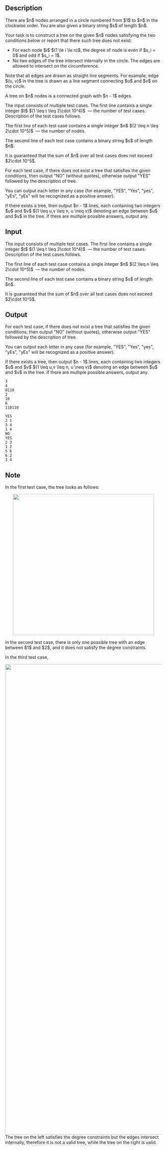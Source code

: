 ## Description

<div><p>There are $n$ nodes arranged in a circle numbered from $1$ to $n$ in the clockwise order. You are also given a binary string $s$ of length $n$.</p><p>Your task is to construct a tree on the given $n$ nodes satisfying the two conditions below or report that there such tree does not exist:</p><ul> <li> For each node $i$ $(1 \le i \le n)$, the degree of node is even if $s_i = 0$ and odd if $s_i = 1$. </li><li> No two edges of the tree intersect internally in the circle. The edges are allowed to intersect on the circumference. </li></ul> <p>Note that all edges are drawn as straight line segments. For example, edge $(u, v)$ in the tree is drawn as a line segment connecting $u$ and $v$ on the circle.</p><p>A tree on $n$ nodes is a connected graph with $n - 1$ edges.</p></div><div class="input-specification"><p>The input consists of multiple test cases. The first line contains a single integer $t$ $(1 \leq t \leq 2\cdot 10^4)$ &nbsp;— the number of test cases. Description of the test cases follows.</p><p>The first line of each test case contains a single integer $n$ $(2 \leq n \leq 2\cdot 10^5)$ &nbsp;— the number of nodes.</p><p>The second line of each test case contains a binary string $s$ of length $n$.</p><p>It is guaranteed that the sum of $n$ over all test cases does not exceed $2\cdot 10^5$.</p></div><div class="output-specification"><p>For each test case, if there does not exist a tree that satisfies the given conditions, then output "<span class="tex-font-style-tt">NO</span>" (without quotes), otherwise output "<span class="tex-font-style-tt">YES</span>" followed by the description of tree.</p><p>You can output each letter in any case (for example, "<span class="tex-font-style-tt">YES</span>", "<span class="tex-font-style-tt">Yes</span>", "<span class="tex-font-style-tt">yes</span>", "<span class="tex-font-style-tt">yEs</span>", "<span class="tex-font-style-tt">yEs</span>" will be recognized as a positive answer).</p><p>If there exists a tree, then output $n - 1$ lines, each containing two integers $u$ and $v$ $(1 \leq u,v \leq n, u \neq v)$ denoting an edge between $u$ and $v$ in the tree. If there are multiple possible answers, output any.</p></div>

## Input

<p>The input consists of multiple test cases. The first line contains a single integer $t$ $(1 \leq t \leq 2\cdot 10^4)$ &nbsp;— the number of test cases. Description of the test cases follows.</p><p>The first line of each test case contains a single integer $n$ $(2 \leq n \leq 2\cdot 10^5)$ &nbsp;— the number of nodes.</p><p>The second line of each test case contains a binary string $s$ of length $n$.</p><p>It is guaranteed that the sum of $n$ over all test cases does not exceed $2\cdot 10^5$.</p>

## Output

<p>For each test case, if there does not exist a tree that satisfies the given conditions, then output "<span class="tex-font-style-tt">NO</span>" (without quotes), otherwise output "<span class="tex-font-style-tt">YES</span>" followed by the description of tree.</p><p>You can output each letter in any case (for example, "<span class="tex-font-style-tt">YES</span>", "<span class="tex-font-style-tt">Yes</span>", "<span class="tex-font-style-tt">yes</span>", "<span class="tex-font-style-tt">yEs</span>", "<span class="tex-font-style-tt">yEs</span>" will be recognized as a positive answer).</p><p>If there exists a tree, then output $n - 1$ lines, each containing two integers $u$ and $v$ $(1 \leq u,v \leq n, u \neq v)$ denoting an edge between $u$ and $v$ in the tree. If there are multiple possible answers, output any.</p>





```input1|2,3,6,7
3
4
0110
2
10
6
110110
```




```output1
YES
2 1
3 4
1 4
NO
YES
2 3
1 2
5 6
6 2
3 4
```



## Note

<p>In the first test case, the tree looks as follows: </p><center> <img class="tex-graphics" src="file://K8Rgft1f.png" style="max-width: 100.0%;max-height: 100.0%;" width="454px"> </center><p>In the second test case, there is only one possible tree with an edge between $1$ and $2$, and it does not satisfy the degree constraints.</p><p>In the third test case, </p><center> <img class="tex-graphics" src="file://uZdTcv4j.png" style="max-width: 100.0%;max-height: 100.0%;" width="1512px"> </center> The tree on the left satisfies the degree constraints but the edges intersect internally, therefore it is not a valid tree, while the tree on the right is valid.
